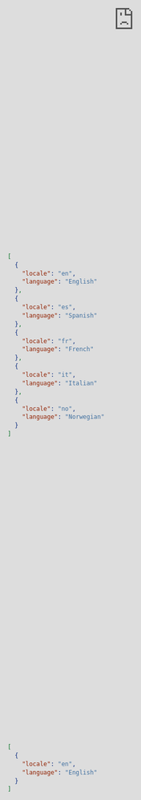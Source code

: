 ```yaml
---
title: Automatically generate a CRUD Web API using Hyperlambda
description: In this article we generate a Hyperlambda CRUD web API using Magic, for then to analyse the generated code, providing you with the knowledge required to understand how Magic is doing its Magic.
---
```


# Automatically generate a CRUD Web API using Hyperlambda

**Notice** - This is a _"hands on tutorial"_, and assumes you've already [installed Magic](/tutorials/getting-started/)
locally or at some server somehow. In this tutorial we will cover the following parts of Magic and Hyperlambda.

* How to automatically generate a Hyperlambda CRUD Web API wrapping your database
* The SQL, CRUD, Endpoints and Hyper IDE menu items
* CRUD database slots
* Passing arguments to Hyperlambda endpoints
* Validating arguments
* Authorisation and authentication

This is going to be a _"different"_ tutorial, since instead of creating code ourselves, we will use
Magic to generate our code, and analyse what Magic did afterwards. If you prefer to
watch a video where I demonstrate this process, you can watch the following video.

<div class="video">
<iframe width="560" height="315" style="position:absolute; top:0; left:0; width:100%; height:100%;" src="https://www.youtube.com/embed/HA0PDQITbZI" frameborder="0" allow="accelerometer; autoplay; encrypted-media; gyroscope; picture-in-picture" allowfullscreen></iframe>
</div>

What Magic just did for us in the above video was providing us with a starting
point, from where we can modify the code afterwards.
However, in order to modify the code, we'll need to understand it. So let us walk through it step
by step, starting out with the creation of our database, ending up with an understanding of the
Hyperlambda code that Magic created for us.

## Creating your database

Open the _"SQL"_ menu item in your dashboard, and click the _"Load"_ button. If you're using MySQL
as your main database then choose _"babelfish"_. If you're using SQL Server, choose _"northwind-simplified"_.
Load the database script, and click the _"Execute"_ button.

![Creating your Babelfish database](https://raw.githubusercontent.com/polterguy/polterguy.github.io/master/images/sql-editor.jpg)

This creates a database for you, which will be the foundation for generating our HTTP CRUD backend.

## Generating your backend

Before we can generate our backend we will have to purge our database cache. Click the little spiral
icon in your SQL menu item below the SQL editor.
Then open the _"CRUD"_ menu item, choose your newly created database,
and click _"Crudify all tables"_. Below you can see how this process should look like.

![Generating your backend](https://raw.githubusercontent.com/polterguy/polterguy.github.io/master/images/backend-crud.jpg)

As you generate your backend you will notice that Magic says something like _"xxx LOC generated"_.
This number is the lines of code that Magic automatically generated for you, and depends upon
your database and its number of tables. A small database such as babelfish will typically only
generate some 3-400 hundred lines of code - While a larger database might generate tens of
thousands of lines of code for you.

## Playing with our CRUD endpoints

After having done the above, Magic will have created a bunch of Hyperlambda files for you in
your _"/modules/xxx"_ folder, where _"xxx"_ is your database name. Open the _"Hyper IDE"_ menu
item in your dashboard, and take a look at this folder. These files will wrap
all the 4 main CRUD operations towards your tables, in addition to a count endpoint. The
structure should resemble the following.

* Create - _"xxx.post.hl"_
* Read - _"xxx.get.hl"_
* Update - _"xxx.put.hl"_
* Delete - _"xxx.delete.hl"_
* Count - _"xxx-count.get.hl"_

You will have 5 files resembling the above structure for each of your tables in your database.
We will study the files generated around one of these tables, but it doesn't matter which
database you generated, or which table you select - The structure will be similar enough
regardless of what table you choose. However, before we start looking at the code, let's
play around with the code, by going to the _"Endpoints"_ menu item, and filter on one of
your tables. In the screenshot below, we've chosen _"babelfish/language"_. Click the
_"get"_ endpoint, at which point you should see something resembling the following.

![Generating your backend](https://raw.githubusercontent.com/polterguy/polterguy.github.io/master/images/endpoints.jpg)

You can already execute your endpoint by clicking the _"Invoke"_ button for your endpoint.
If you do this, you should see a bunch of JSON objects returned from your server resembling
the following, depending upon which table you chose.

```json
[
  {
    "locale": "en",
    "language": "English"
  },
  {
    "locale": "es",
    "language": "Spanish"
  },
  {
    "locale": "fr",
    "language": "French"
  },
  {
    "locale": "it",
    "language": "Italian"
  },
  {
    "locale": "no",
    "language": "Norwegian"
  }
]
```

The read endpoint supports all of the following features.

* Paging through **[limit]** and **[offset]**
* Ordering items through **[order]** and **[direction]**
* Filtering
* Specifying a boolean **[operator]** for filter criteria

The above is what you'd typically need most of the times as you read items from your database.
If you'd like to find items only matching a specific criteria, you can add a filter for your criteria,
to have your backend only return items matching your filter. You will see a whole range of possible
filters for every column in your table, such as I illustrate for the **locale** column below.

* __locale.eq__ - Locale being exact match of the specified string
* __locale.neq__ - Locale _not_ equal to the specified string
* __locale.like__ - Locale contains the specified string supporting wildcards as `%`
* __locale.mt__ - Locale more than the specified string
* __locale.lt__ - Locale less than the specified string
* __locale.mteq__ - Locale more than or equal to the specified string
* __locale.lteq__ - Locale less than or equal to the specified string

**Notice** - Depending upon whether or not you checked of the _"Verbose"_ checkbox as you crudified
your backend, you will see more or less options for filtering on each column. The _"Verbose"_ checkbox
allows you to create _more_ filtering options for your generated endpoints.

Each column will have a range of filter options matching the above comparison operators. If some
of your filter conditions doesn't make sense for a particular column, you can delete these later
as we start editing the endpoint's code. However, try clicking the **locale.eq** filter button for
instance, and add the value _"en"_ into it, click _"Add"_, and invoke your endpoint again. This
time of course only items matching your filter condition are returned, such as the following JSON
illustrates.

```json
[
  {
    "locale": "en",
    "language": "English"
  }
]
```

You can combine as many conditions as you wish the same way we added the above **eq** filter.
Conditions are by default **and**'ed together, implying _all conditions must match_ - But
this can be changed to **or** by changing the value of the **[operator]** argument.

You can also create and update items if you select your **post** or **put** endpoints. However,
these endpoints require you to provide a JSON payload instead of parametrising
your endpoint using query parameters. Try to create and update some items using these
two endpoints. Just remember that regardless of what table you choose, the primary key parts
to the update endpoint is the criteria of _which item to update_. Magic only creates endpoints
that supports updating _one item at the time by default_. And the generator does not produce
code allowing you to change the primary key.

### Meta data

If you go through your endpoints, you will see a _lot_ of meta information. This was generated
automatically based upon your database schema, and is also publicly exposed to the client, almost
the same way the Open Web API or Swagger is able to enumerate and document your HTTP endpoints.
Hence, we've already documented our HTTP endpoints, even though we haven't manually created a
single line of code. Magic also creates meta information like this for your manually
created endpoints. This meta data becomes crucial as we later start looking at how Magic creates
your frontend code using similar techniques as it used to create your backend. You can see this
meta information as properties of your endpoint if you go to the _"Endpoints"_ menu item, and
click any of your endpoints.

## Analysing the code

Once you're done playing around with your endpoints, open up the _"Hyper IDE"_ menu item. Click
the _"modules"_ folder, then click the folder with the same name as the name of the database you generated above.
Click for instance the _"languages.get.hl"_ file, at which point you should see something resembling
the following.

![Generating your backend](https://raw.githubusercontent.com/polterguy/polterguy.github.io/master/images/hyper-ide.jpg)

**Notice** - If you didn't generate CRUD endpoints for your babelfish database, then at least make
sure that whatever file you're looking at ends with _".get.hl"_ such that we're looking at roughly the
same thing in the rest of this tutorial. What you are looking at now is the Hyperlambda Magic automatically
generated for you. The most important part of this code is the following section.

```
   data.read
      database-type:mysql
      table:languages
      columns
         locale
         language
      where
         and
```

The above invocation to the **[data.read]** slot is _"transpiled"_ by Magic into an SQL statement,
retrieving your records from your database, according to your filter conditions. The result of this
SQL is then returned back to the client as JSON in the **[return-nodes]** line at the bottom of your
code. The above slot will expect an existing open database connection, which is accomplished with
the **[data.connect]** slot invocation. The below code shows you how to connect to a database.

```
data.connect:[generic|babelfish]
   database-type:mysql
```

Notice how the generated Hyperlambda for your **[data.read]** invocation can be found _inside_
your **[data.connect]** invocation. This implies that your read invocation will use this database
connection implicitly, since the read invocation is _"a lambda object inside of your database connection"_.
Hence all database operations inside of a **[data.connect]** invocation will by default use that
database connection to connect to your database and execute its SQL. Think of these slots as
an **SqlConnection** instance and an **SqlDataReader** instance, where the reader uses the connection
you previously opened. Then realise that the 3 carriage returns found in front of the **[data.read]**
invocation becomes kind of like _"the scope"_ of the **[data.connect]** invocation, implying the
code inside of **[data.connect]** is actually a lambda object, or an _"argument"_ to your connect
invocation.

> In Hyperlambda code is always an argument, and all arguments are code

This is why it's called Hyperlambda, because _everything_ is a lambda object. Hyperlambda is
said to be _"a functional programming language"_. We will go through the exact syntax of Hyperlambda
in a later tutorial, but for now realise that in Hyperlambda _spaces counts_ - Kind of like the
same way they do in YAML or Python, and that 3 spaces declares a _"scope"_, while a colon `:`
declares the beginning of a node's value. Nodes again is a tree structure in the form of value, name,
and children - And is the foundation of Hyperlambda. Hyperlambda is simply the textual representation
of a tree structure, the same way YAML, JSON, or XML is. Nodes are Hyperlambda's object implementation
again. See the documentation for [magic.node](/documentation/magic.node/) for more details.

### Arguments passing

If you look at the top of your file, you will see something resembling the following.

```
.arguments
   limit:long
   offset:long
   order:string
   direction:string
   operator:string
   locale.like:string
   locale.mt:string
// Etc, etc, etc
```

The endpoint resolver will actually read the above **[.arguments]** node, and use it to
retrieve meta information about which arguments your endpoint can accept. If you edit it,
save it, and go back to your endpoints file menu, you can see how it's automatically updated,
and the arguments provided by the meta information parts of the endpoint resolver automatically
changes. The **[.arguments]** node is said to _"declare which arguments your endpoint can accept"_.
Editing the arguments your endpoint accepts is typically among one of the first things you
want to do if you want to modify your endpoint. In the above arguments node for instance, the
**[locale.mt]** argument probably doesn't make much sense, and can be deleted to simplify
your endpoint.

#### Validating arguments

If you look at one of your _"xxx.delete.hl"_ endpoint files in Hyper IDE, you will see something
resembling the following just below your **[.arguments]** collection.

```
validators.mandatory:x:@.arguments/*/xxx
```

This is mandatory validator, and makes sure the endpoint cannot be invoked without passing in
an **[xxx]** argument. Hyperlambda contains many similar validators for validating numbers,
emails, date and time objects, etc. If you want to see what validators you can use
in Hyperlambda, you can checkout the documentation for [magic.lambda.validators](/documentation/magic.lambda.validators).
You can also use the autocomplete features of the Hyperlambda editor, by finding an empty
line and click FN+CONTROL+SPACE on a Mac or CTRL+SPACE on Windows. This will show you
the autocompleter for Hyperlambda slots, allowing you to filter on for instance validator
slots, such as the following illustrates.

![Autocomplete on validators](https://raw.githubusercontent.com/polterguy/polterguy.github.io/master/images/autocomplete.jpg)

### Authorisation and authentication

Your endpoint will by default require authentication and authorisation, preventing anonymous
users from accessing it. This is done with the **[auth.ticket.verify]** slot with something
resembling the following.

```
auth.ticket.verify:root, admin
```

The above line of code verifies that your JWT token is valid, and that the user
invoking the endpoint belongs to one of the following roles.

* root
* admin

If the user has an invalid token, and/or the user doesn't belong to any of the above roles,
this slot will throw an exception, preventing the rest of the Hyperlambda code from executing.
This is the core authentication and authorisation parts of Magic, and allows you to secure
your web APIs easily. If you want users belonging to different roles to be able to invoke
your endpoint, you can simply edit the above code, by for instance adding _another_ role
to it, save your file - And voila; Your authorisation requirements have automagically changed.
Below is an example of how to add the _"translator"_ role as a role allowed to invoke the endpoint.

```
auth.ticket.verify:root, admin, translator
```

The above slot requires a comma separated list of roles as its input. You can also completely
remove the above node's value parts, resulting in that _any_ authenticated user can invoke
your endpoint, as long as he or she has a valid JWT token. This completely ignores the roles
the user belongs to, as long as the user is authenticated with a valid JWT token. Below is
an example.

```
auth.ticket.verify
```

The rest of the file basically just provides meta information to the endpoint resolver, and
correctly parametrises your invocation to **[data.read]** - However, this will be a subject
of a later tutorial. If you're curious about how this work, you can check out for instance
the **[add]** slot in the documentation for [magic.lambda](/documentation/magic.lambda/).

### CRUD slots

An invocation to for instance **[data.read]** is referred to by Magic as a _"slot invocation"_
or a _"signal"_. A _"slot"_ is kind of like a function, and a _"signal"_ is kind of like a function
invocation. If you view your other CRUD files, you will see that they are using slightly
different slots, to wrap other CRUD functions. The basic CRUD operations in Magic are implemented
with the following slots.

* __[data.read]__
* __[data.delete]__
* __[data.create]__
* __[data.update]__

Besides from using different slots, all of your generated Hyperlambda files are actually quite
similar in structure. You still typically want to have separate files for these operations, since
this allows you to easily modify for instance authorisation requirements, arguments passing, add
additional business logic to your files, etc. So even though the code is not very _DRY_
in its original state, separate endpoint files for separate operations are still typically
useful and a feature you will learn to appreciate further down the road, as you start
modifying your Hyperlambda files.
If you want to see the power of these CRUD slots you can check out the documentation for the
[magic.data.common](/documentation/magic.data.common/) module that you can find in the
reference documentation for Magic.

* Continue with [Create a Web API with SQL](/tutorials/sql-web-api/)
